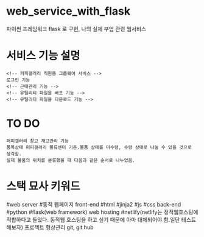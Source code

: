 # web_service_with_flask
파이썬 프레임워크 flask 로 구현, 나의 실제 부업 관련 웹서비스


<!-- DONE -->
# 서비스 기능 설명 
    <!-- 퍼피갤러리 직원용 그룹웨어 서비스 -->
    로그인 기능
    <!-- 근태관리 기능 -->
    <!-- 유틸리티 파일을 배포 기능 -->
    <!-- 유틸리티 파일을 다운로드 기능 -->

# TO DO
    퍼피갤러리 창고 재고관리 기능
    품목상태 퍼피갤러리 물류센터 기준.물품 상태를 미수령, 수령 상태로 나눌 수 있을 것으로 생각함.
    실제 물품의 위치를 분류했을 때 다음과 같은 순서로 나누었음.


# 스택 묘사 키워드
#web server #동적 웹페이지
front-end
    #html #jinja2 #js #css 
back-end 
    #python #flask(web framework)
web hosting
    #netlify(netlify는 정적웹호스팅에 적합하다고 들었다. 동적웹 호스팅을 하고 싶기 때문에 아마 대체되어야 함.일단 테스트 해보자)
프로젝트 형상관리
    git, git hub
